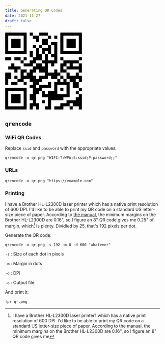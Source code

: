 ```yaml
---
title: Generating QR Codes
date: 2021-11-27
draft: false
---
```


![QR Code](/static/images/qr.png)

## `qrencode`

### WiFi QR Codes

Replace `ssid` and `password` with the appropriate values.

```shell
qrencode -o qr.png "WIFI:T:WPA;S:ssid;P:password;;"
```

### URLs

```shell
qrencode -o qr.png "https://example.com"
```

### Printing

I have a Brother HL-L2300D laser printer which has a native print resolution of 600 DPI. I'd like to be able to print my QR code on a standard US letter-size piece of paper. According to [the manual](https://support.brother.com/g/s/id/htmldoc/printer/cv_hll2300d/use/manual/index.html#GUID-1BBF837B-7708-4FCB-8F03-EBC668571B9F_20#KEY=unprintable%20areas), the minimum margins on the Brother HL-L2300D are 0.16", so I figure an 8" QR code gives me 0.25" of margin, which[^1] is plenty. Dividied by 25, that's 192 pixels per dot.

Generate the QR code:

```shell
qrencode -o qr.png -s 192 -m 0 -d 600 "whatever"
```

`-s`
:   Size of each dot in pixels

`-m`
:   Margin in dots

`-d`
:   DPI

`-o`
:   Output file

And print it:

```shell
lpr qr.png
```
   
[^1]: I have a Brother HL-L2300D laser printer1 which has a native print resolution of 600 DPI. I'd like to be able to print my QR code on a standard US letter-size piece of paper. According to the manual, the minimum margins on the Brother HL-L2300D are 0.16", so I figure an 8" QR code gives me

